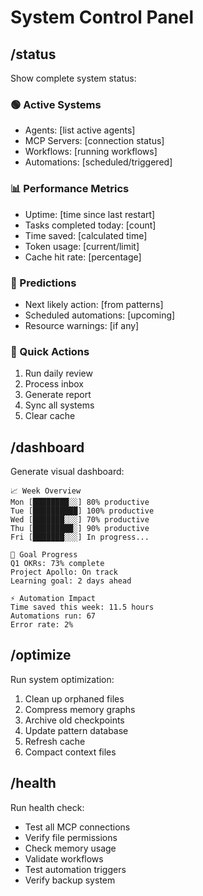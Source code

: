 # System Control Panel

## /status
Show complete system status:

### 🟢 Active Systems
- Agents: [list active agents]
- MCP Servers: [connection status]
- Workflows: [running workflows]
- Automations: [scheduled/triggered]

### 📊 Performance Metrics
- Uptime: [time since last restart]
- Tasks completed today: [count]
- Time saved: [calculated time]
- Token usage: [current/limit]
- Cache hit rate: [percentage]

### 🔮 Predictions
- Next likely action: [from patterns]
- Scheduled automations: [upcoming]
- Resource warnings: [if any]

### 🚀 Quick Actions
1. Run daily review
2. Process inbox
3. Generate report
4. Sync all systems
5. Clear cache

## /dashboard
Generate visual dashboard:
```
📈 Week Overview
Mon [████████░░] 80% productive
Tue [██████████] 100% productive
Wed [███████░░░] 70% productive
Thu [█████████░] 90% productive
Fri [███████░░░] In progress...

🎯 Goal Progress
Q1 OKRs: 73% complete
Project Apollo: On track
Learning goal: 2 days ahead

⚡ Automation Impact
Time saved this week: 11.5 hours
Automations run: 67
Error rate: 2%
```

## /optimize
Run system optimization:
1. Clean up orphaned files
2. Compress memory graphs
3. Archive old checkpoints
4. Update pattern database
5. Refresh cache
6. Compact context files

## /health
Run health check:
- Test all MCP connections
- Verify file permissions
- Check memory usage
- Validate workflows
- Test automation triggers
- Verify backup system
